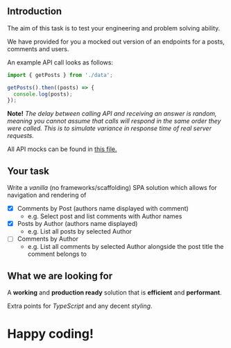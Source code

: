 ## Introduction
The aim of this task is to test your engineering and problem solving ability.

We have provided for you a mocked out version of an endpoints for a posts, comments and users.

An example API call looks as follows:

```typescript
import { getPosts } from './data';

getPosts().then((posts) => {
  console.log(posts);
});
```

__Note!__ _The delay between calling API and
receiving an answer is random, meaning you cannot assume that calls will respond in the same order they were called. This is to simulate
variance in response time of real server requests._

All API mocks can be found in [this file.](./src/data/index.js)

## Your task

Write a *vanilla* (no frameworks/scaffolding) SPA solution which allows for navigation and rendering of

- [X] Comments by Post (authors name displayed with comment)
  - e.g. Select post and list comments with Author names
- [X] Posts by Author (authors name displayed)
  - e.g. List all posts by selected Author
- [ ] Comments by Author
  - e.g. List all comments by selected Author alongside the post title the comment belongs to

## What we are looking for

A **working** and **production ready** solution that is **efficient** and **performant**.

Extra points for *TypeScript* and any decent *styling*.

# Happy coding!
